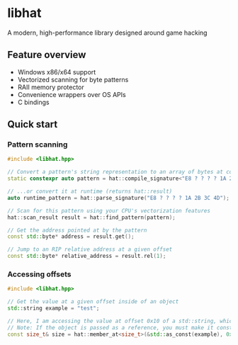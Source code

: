 # libhat
A modern, high-performance library designed around game hacking

## Feature overview
- Windows x86/x64 support
- Vectorized scanning for byte patterns
- RAII memory protector
- Convenience wrappers over OS APIs
- C bindings

## Quick start
### Pattern scanning
```cpp
#include <libhat.hpp>

// Convert a pattern's string representation to an array of bytes at compile time
static constexpr auto pattern = hat::compile_signature<"E8 ? ? ? ? 1A 2B 3C 4D">();

// ...or convert it at runtime (returns hat::result)
auto runtime_pattern = hat::parse_signature("E8 ? ? ? ? 1A 2B 3C 4D");

// Scan for this pattern using your CPU's vectorization features
hat::scan_result result = hat::find_pattern(pattern);

// Get the address pointed at by the pattern
const std::byte* address = result.get();

// Jump to an RIP relative address at a given offset
const std::byte* relative_address = result.rel(1);
```

### Accessing offsets
```cpp
#include <libhat.hpp>

// Get the value at a given offset inside of an object
std::string example = "test";

// Here, I am accessing the value at offset 0x10 of a std::string, which is a size_t
// Note: If the object is passed as a reference, you must make it const
const size_t& size = hat::member_at<size_t>(&std::as_const(example), 0x10);
```
